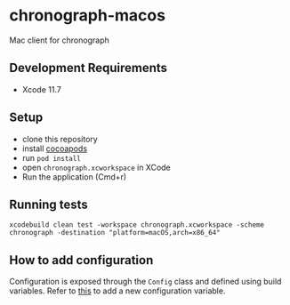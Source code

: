 # chronograph-macos
Mac client for chronograph

## Development Requirements
- Xcode 11.7

## Setup
- clone this repository
- install [cocoapods](https://cocoapods.org/)
- run `pod install`
- open `chronograph.xcworkspace` in XCode
- Run the application (Cmd+r)

## Running tests
`xcodebuild clean test -workspace chronograph.xcworkspace -scheme chronograph -destination "platform=macOS,arch=x86_64"`

## How to add configuration
Configuration is exposed through the `Config` class and defined using build variables. Refer to [this](https://medium.com/@hassanahmedkhan/defining-your-own-settings-in-xcode-build-settings-1bd71539ea4f) to add a new configuration variable.
